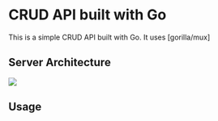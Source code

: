 CRUD API built with Go
======================

This is a simple CRUD API built with Go. It uses [gorilla/mux]

## Server Architecture 
![](https://share.cleanshot.com/7ms6Nb)

## Usage
